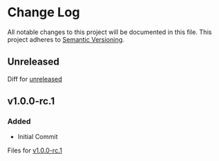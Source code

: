 # Change Log
All notable changes to this project will be documented in this file.
This project adheres to [Semantic Versioning](http://semver.org/).

## Unreleased

Diff for [unreleased](https://github.com/quantum-elixir/quantum-storage-persistent-ets/compare/v1.0.0-rc.1...HEAD)

## v1.0.0-rc.1

### Added

 * Initial Commit

Files for [v1.0.0-rc.1](https://github.com/quantum-elixir/quantum-storage-persistent-ets/tree/v1.0.0-rc.1)

